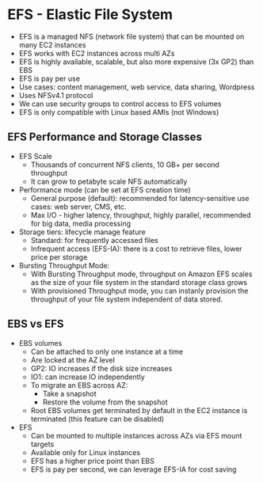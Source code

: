 # EFS - Elastic File System

- EFS is a managed NFS (network file system) that can be mounted on many EC2 instances
- EFS works with EC2 instances across multi AZs
- EFS is highly available, scalable, but also more expensive (3x GP2) than EBS
- EFS is pay per use
- Use cases: content management, web service, data sharing, Wordpress
- Uses NFSv4.1 protocol
- We can use security groups to control access to EFS volumes
- EFS is only compatible with Linux based AMIs (not Windows)

## EFS Performance and Storage Classes

- EFS Scale
    - Thousands of concurrent NFS clients, 10 GB+ per second throughput
    - It can grow to petabyte scale NFS automatically
- Performance mode (can be set at EFS creation time)
    - General purpose (default): recommended for latency-sensitive use cases: web server, CMS, etc.
    - Max I/O - higher latency, throughput, highly parallel, recommended for big data, media processing
- Storage tiers: lifecycle manage feature
    - Standard: for frequently accessed files
    - Infrequent access (EFS-IA): there is a cost to retrieve files, lower price per storage
- Bursting Throughput Mode: 
    - With Bursting Throughput mode, throughput on Amazon EFS scales as the size of your file system in the 
      standard storage class grows
    - With provisioned Throughput mode, you can instanly provision the throughput of your file system independent of 
      data stored. 

## EBS vs EFS

- EBS volumes
    - Can be attached to only one instance at a time
    - Are locked at the AZ level
    - GP2: IO increases if the disk size increases
    - IO1: can increase IO independently
    - To migrate an EBS across AZ:
        - Take a snapshot
        - Restore the volume from the snapshot
    - Root EBS volumes get terminated by default in the EC2 instance is terminated (this feature can be disabled)
- EFS
    - Can be mounted to multiple instances across AZs via EFS mount targets
    - Available only for Linux instances
    - EFS has a higher price point than EBS
    - EFS is pay per second, we can leverage EFS-IA for cost saving
